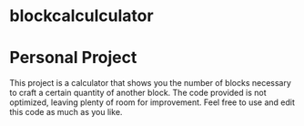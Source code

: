 # blockcalculculator

# Personal Project

This project is a calculator that shows you the number of blocks necessary to craft a certain quantity of another block. 
The code provided is not optimized, leaving plenty of room for improvement. Feel free to use and edit this code as much as you like.
